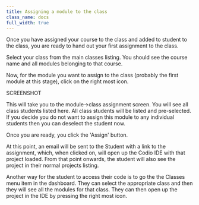 ```yaml
---
title: Assigning a module to the class
class_name: docs
full_width: true
---
```


Once you have assigned your course to the class and added to student to the class, you are ready to hand out your first assignment to the class.

Select your class from the main classes listing. You should see the course name and all modules belonging to that course. 

Now, for the module you want to assign to the class (probably the first module at this stage), click on the right most icon. 

SCREENSHOT

This will take you to the module->class assignment screen. You will see all class students listed here. All class students will be listed and pre-selected. If you decide you do not want to assign this module to any individual students then you can deselect the student now.

Once you are ready, you click the 'Assign' button. 

At this point, an email will be sent to the Student with a link to the assignment, which, when clicked on, will open up the Codio IDE with that project loaded. From that point onwards, the student will also see the project in their normal projects listing.

Another way for the student to access their code is to go the the Classes menu item in the dashboard. They can select the appropriate class and then they will see all the modules for that class. They can then open up the project in the IDE by pressing the right most icon.

